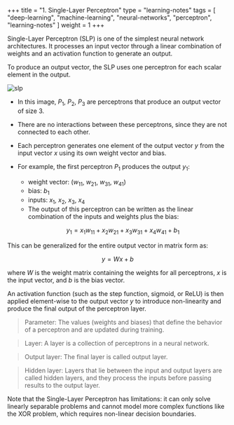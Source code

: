 +++
title = "1. Single-Layer Perceptron"
type = "learning-notes"
tags = [
  "deep-learning",
  "machine-learning",
  "neural-networks",
  "perceptron",
  "learning-notes"
]
weight = 1
+++

Single-Layer Perceptron (SLP) is one of the simplest neural network architectures. It processes an input vector through a linear combination of weights and an activation function to generate an output.

To produce an output vector, the SLP uses one perceptron for each scalar element in the output.

  ![slp](/images/learning_notes/ml/1-1.png)

- In this image, $P_{1},\ P_{2},\ P_{3}$ are perceptrons that produce an output vector of size 3.
- There are no interactions between these perceptrons, since they are not connected to each other.
- Each perceptron generates one element of the output vector $y$ from the input vector $x$ using its own weight vector and bias.
- For example, the first perceptron $P_{1}$ produces the output $y_{1}$:  
  - weight vector: $(w_{11},\ w_{21}, \ w_{31}, \ w_{41})$
  - bias: $b_{1}$
  - inputs: $x_{1}, \ x_{2}, \ x_{3}, \ x_{4}$
  - The output of this perceptron can be written as the linear combination of the inputs and weights plus the bias:

  $$
  y_{1}=x_{1}w_{11} + x_{2}w_{21} +x_{3}w_{31} +x_{4}w_{41} + b_{1}
  $$

This can be generalized for the entire output vector in matrix form as:

$$
y = Wx + b
$$

where $W$ is the weight matrix containing the weights for all perceptrons, $x$ is the input vector, and $b$ is the bias vector.

An activation function (such as the step function, sigmoid, or ReLU) is then applied element-wise to the output vector $y$ to introduce non-linearity and produce the final output of the perceptron layer.

> Parameter: The values (weights and biases) that define the behavior of a perceptron and are updated during training.

> Layer: A layer is a collection of perceptrons in a neural network.

> Output layer: The final layer is called output layer.

> Hidden layer: Layers that lie between the input and output layers are called hidden layers, and they process the inputs before passing results to the output layer.

Note that the Single-Layer Perceptron has limitations: it can only solve linearly separable problems and cannot model more complex functions like the XOR problem, which requires non-linear decision boundaries.
